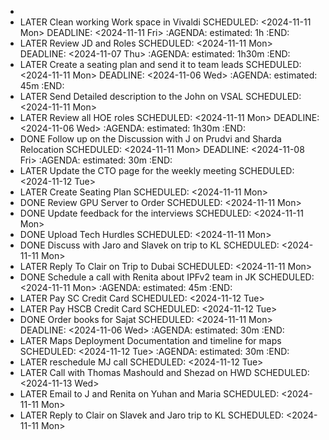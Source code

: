 -
- LATER Clean working Work space in Vivaldi
  SCHEDULED: <2024-11-11 Mon>
  DEADLINE: <2024-11-11 Fri>
  :AGENDA:
  estimated: 1h
  :END:
- LATER Review JD and Roles
  SCHEDULED: <2024-11-11 Mon>
  DEADLINE: <2024-11-07 Thu>
  :AGENDA:
  estimated: 1h30m
  :END:
- LATER Create a seating plan and send it to team leads
  SCHEDULED: <2024-11-11 Mon>
  DEADLINE: <2024-11-06 Wed>
  :AGENDA:
  estimated: 45m
  :END:
- LATER Send Detailed description to the John on VSAL
  SCHEDULED: <2024-11-11 Mon>
- LATER Review all HOE roles
  SCHEDULED: <2024-11-11 Mon>
  DEADLINE: <2024-11-06 Wed>
  :AGENDA:
  estimated: 1h30m
  :END:
- DONE Follow up on the Discussion with J on Prudvi and Sharda Relocation
  SCHEDULED: <2024-11-11 Mon>
  DEADLINE: <2024-11-08 Fri>
  :AGENDA:
  estimated: 30m
  :END:
- LATER Update the CTO page for the weekly meeting
  SCHEDULED: <2024-11-12 Tue>
- LATER Create Seating Plan
  SCHEDULED: <2024-11-11 Mon>
- DONE Review GPU Server to Order
  SCHEDULED: <2024-11-11 Mon>
- DONE Update feedback for the interviews
  SCHEDULED: <2024-11-11 Mon>
- DONE Upload Tech Hurdles
  SCHEDULED: <2024-11-11 Mon>
- DONE Discuss with Jaro and Slavek on trip to KL
  SCHEDULED: <2024-11-11 Mon>
- LATER Reply To Clair on Trip to Dubai
  SCHEDULED: <2024-11-11 Mon>
- DONE Schedule a call with Renita about IPFv2 team in JK
  SCHEDULED: <2024-11-11 Mon>
  :AGENDA:
  estimated: 45m
  :END:
- LATER Pay SC Credit Card
  SCHEDULED: <2024-11-12 Tue>
- LATER Pay HSCB Credit Card
  SCHEDULED: <2024-11-12 Tue>
- DONE Order books for Sajat
  SCHEDULED: <2024-11-11 Mon>
  DEADLINE: <2024-11-06 Wed>
  :AGENDA:
  estimated: 30m
  :END:
- LATER Maps Deployment Documentation and timeline for maps 
  SCHEDULED: <2024-11-12 Tue>
  :AGENDA:
  estimated: 30m
  :END:
- LATER reschedule MJ call
  SCHEDULED: <2024-11-12 Tue>
- LATER Call with Thomas Mashould and Shezad on HWD
  SCHEDULED: <2024-11-13 Wed>
- LATER Email to J and Renita on Yuhan and Maria
  SCHEDULED: <2024-11-11 Mon>
- LATER Reply to Clair on Slavek and Jaro trip to KL
  SCHEDULED: <2024-11-11 Mon>